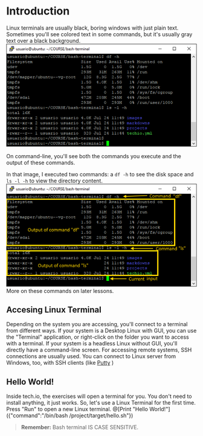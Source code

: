 # Introduction

Linux terminals are usually black, boring windows with just plain text. Sometimes you'll see colored text in some commands, but it's usually gray text over a black background.
![Linux Terminal](/images/terminal0.png)

On command-line, you'll see both the commands you execute and the output of these commands.

In that image, I executed two commands: a `df -h` to see the disk space and `ls -l -h` to view the directory content.
![Linux Terminal](/images/terminal.png)
More on these commands on later lessons.

## Accesing Linux Terminal

Depending on the system you are accessing, you'll connect to a terminal from different ways.
If your system is a Desktop Linux with GUI, you can use the "Terminal" application, or right-click on the folder you want to access with a terminal.
If your system is a headless Linux without GUI, you'll directly have a command-line screen.
For accessing remote systems, SSH connections are usually used. You can connect to Linux server from Windows, too, with SSH clients (like [Putty](http://www.putty.org/) )

## Hello World!

Inside tech.io, the exercises will open a terminal for you. You don't need to install anything, it just works.
So, let's use a Linux Terminal for the first time. Press "Run" to open a new Linux terminal.
@[Print "Hello World!"]({"command":"/bin/bash /project/target/hello.sh"})

>**Remember:** Bash terminal IS CASE SENSITIVE.